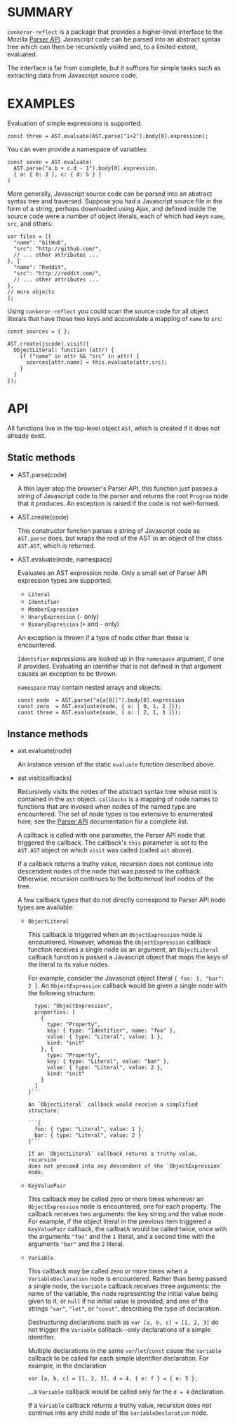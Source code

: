 # SUMMARY

`conkeror-reflect` is a package that provides a higher-level interface
to the Mozilla
[Parser API](https://developer.mozilla.org/en-US/docs/Mozilla/Projects/SpiderMonkey/Parser_API).
Javascript code can be parsed into an abstract syntax tree which can
then be recursively visited and, to a limited extent, evaluated.

The interface is far from complete, but it suffices for simple tasks
such as extracting data from Javascript source code.

# EXAMPLES

Evaluation of simple expressions is supported:

    const three = AST.evaluate(AST.parse("1+2").body[0].expression);
    
You can even provide a namespace of variables:

    const seven = AST.evaluate(
      AST.parse("a.b + c.d - 1").body[0].expression,
      { a: { b: 3 }, c: { d: 5 } }
    )

More generally, Javascript source code can be parsed into an abstract
syntax tree and traversed.  Suppose you had a Javascript source file
in the form of a string, perhaps downloaded using Ajax, and defined
inside the source code were a number of object literals, each of which
had keys `name`, `src`, and others:

    var files = [{
      "name": "GitHub",
      "src": "http://github.com/",
      // ... other attributes ...
    }, {
      "name": "Reddit",
      "src": "http://reddit.com/",
      // ... other attributes ...
    },
    // more objects
    ];

Using `conkeror-reflect` you could scan the source code for all object
literals that have those two keys and accumulate a mapping of `name`
to `src`:

    const sources = { };

    AST.create(jscode).visit({
      ObjectLiteral: function (attr) {
        if ("name" in attr && "src" in attr) {
          sources[attr.name] = this.evaluate(attr.src);
        }
      }
    });

# API

All functions live in the top-level object `AST`, which is created if
it does not already exist.

## Static methods

- AST.parse(code)

  A thin layer atop the browser's Parser API, this function just
  passes a string of Javascript code to the parser and returns the
  root `Program` node that it produces.  An exception is raised if
  the code is not well-formed.
  
- AST.create(code)

  This constructor function parses a string of Javascript code as
  `AST.parse` does, but wraps the root of the AST in an object of the
  class `AST.AST`, which is returned.

- AST.evaluate(node, namespace)

  Evaluates an AST expression node.  Only a small set of Parser API
  expression types are supported:
  
  - `Literal`
  - `Identifier`
  - `MemberExpression`
  - `UnaryExpression` (`-` only)
  - `BinaryExpression` (`+` and `-` only)
  
  An exception is thrown if a type of node other than these is
  encountered.

  `Identifier` expressions are looked up in the `namespace` argument,
  if one if provided.  Evaluating an identifier that is not defined in
  that argument causes an exception to be thrown.
  
  `namespace` may contain nested arrays and objects:
  
      const node  = AST.parse("a[a[0]]").body[0].expression
      const zero  = AST.evaluate(node, { a: [ 0, 1, 2 ]});
      const three = AST.evaluate(node, { a: [ 2, 1, 3 ]});

## Instance methods

- ast.evaluate(node)

  An instance version of the static `evaluate` function described
  above.

- ast.visit(callbacks)
  
  Recursively visits the nodes of the abstract syntax tree whose root
  is contained in the `ast` object.  `callbacks` is a mapping of node
  names to functions that are invoked when nodes of the named type are
  encountered.  The set of node types is too extensive to enumerated
  here; see the
  [Parser API](https://developer.mozilla.org/en-US/docs/Mozilla/Projects/SpiderMonkey/Parser_API)
  documentation for a complete list.
  
  A callback is called with one parameter, the Parser API node that
  triggered the callback.  The callback's `this` parameter is set to
  the `AST.AST` object on which `visit` was called (called `ast`
  above).
  
  If a callback returns a truthy value, recursion does not continue
  into descendent nodes of the node that was passed to the callback.
  Otherwise, recursion continues to the bottommost leaf nodes of the
  tree.

  A few callback types that do not directly correspond to Parser API
  node types are available:
  
  - `ObjectLiteral`
  
    This callback is triggered when an `ObjectExpression` node is
    encountered.  However, whereas the `ObjectExpression` callback
    function receives a single node as an argument, an `ObjectLiteral`
    callback function is passed a Javascript object that maps the keys
    of the literal to its value nodes.
    
    For example, consider the Javascript object literal
    `{ foo: 1, "bar": 2 }`.  An `ObjectExpression` callback would be
    given a single node with the following structure:
    
    ```{
      type: "ObjectExpression",
      properties: [
        {
          type: "Property",
          key: { type: "Identifier", name: "foo" },
          value: { type: "Literal", value: 1 },
          kind: "init"
        }, {
          type: "Property",
          key: { type: "Literal", value: "bar" },
          value: { type: "Literal", value: 2 },
          kind: "init"
        }
      ]
    }```
    
    An `ObjectLiteral` callback would receive a simplified structure:
    
    ```{
      foo: { type: "Literal", value: 1 },
      bar: { type: "Literal", value: 2 }
    }```
    
    If an `ObjectLiteral` callback returns a truthy value, recursion
    does not proceed into any descendent of the `ObjectExpression`
    node.
    
  - `KeyValuePair`
  
    This callback may be called zero or more times whenever an
    `ObjectExpression` node is encountered, one for each property.
    The callback receives two arguments: the key string and the value
    node.  For example, if the object literal in the previous item
    triggered a `KeyValuePair` callback, the callback would be called
    twice, once with the arguments `"foo"` and the `1` literal, and a
    second time with the arguments `"bar"` and the `2` literal.
    
  - `Variable`
  
    This callback may be called zero or more times when a
    `VariableDeclaration` node is encountered.  Rather than being
    passed a single node, the `Variable` callback receives three
    arguments: the name of the variable, the node representing the
    initial value being given to it, or `null` if no initial value is
    provided, and one of the strings `"var"`, `"let"`, or `"const"`,
    describing the type of declaration.
    
    Destructuring declarations such as `var [a, b, c] = [1, 2, 3]` do
    not trigger the `Variable` callback--only declarations of a simple
    identifier.
    
    Multiple declarations in the same `var`/`let`/`const` cause the
    `Variable` callback to be called for each simple identifier
    declaration.  For example, in the declaration
    
        var [a, b, c] = [1, 2, 3], d = 4, { e: f } = { e: 5 };
        
    ...a `Variable` callback would be called only for the `d = 4`
    declaration.
    
    If a `Variable` callback returns a truthy value, recursion does
    not continue into any child node of the `VariableDeclaration`
    node.

